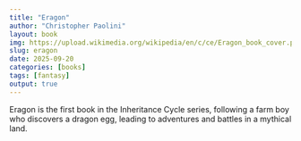 ```yaml
---
title: "Eragon"
author: "Christopher Paolini"
layout: book
img: https://upload.wikimedia.org/wikipedia/en/c/ce/Eragon_book_cover.png
slug: eragon
date: 2025-09-20
categories: [books]
tags: [fantasy]
output: true
---
```


Eragon is the first book in the Inheritance Cycle series, following a farm boy who discovers a dragon egg, leading to adventures and battles in a mythical land.

